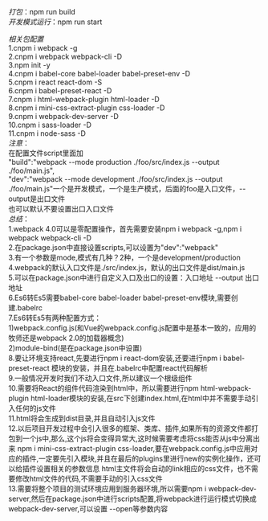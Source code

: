 <i>打包</i>：npm run build </br>
<i>开发模式运行</i>：npm run start</br>

<i>相关包配置</i></br>
1.cnpm i webpack -g</br>
2.cnpm i webpack webpack-cli -D</br>
3.npm init -y</br>
4.cnpm i babel-core babel-loader babel-preset-env -D</br>
5.cnpm i react react-dom -S</br>
6.cnpm i babel-preset-react -D</br>
7.cnpm i html-webpack-plugin html-loader -D</br>
8.cnpm i mini-css-extract-plugin css-loader -D</br>
9.cnpm i webpack-dev-server -D</br>
10.cnpm i sass-loader -D</br>
11.cnpm i node-sass -D</br>
<i>注意</i>：</br>
    在配置文件script里面加   </br>
		"build":"webpack --mode production ./foo/src/index.js --output ./foo/main.js",</br>
		"dev":"webpack --mode development ./foo/src/index.js --output ./foo/main.js"一个是开发模式，一个是生产模式，后面的foo是入口文件，--output是出口文件</br>
	也可以默认不要设置出口入口文件</br>
<i>总结</i>：</br>
1.webpack 4.0可以是零配置操作，首先需要安装npm i webpack -g,npm i webpack webpack-cli -D</br>
2.在package.json中直接设置scripts,可以设置为"dev":"webpack"</br>
3.有一个参数是mode,模式有几种？2种，一个是development/production</br>
4.webpack的默认入口文件是./src/index.js，默认的出口文件是dist/main.js</br>
5.可以在package.json中进行自定义入口及出口的设置：入口地址 --output 出口地址</br>
6.Es6转Es5需要babel-core babel-loader babel-preset-env模块,需要创建.babelrc</br>
7.Es6转Es5有两种配置方式：</br>
1)webpack.config.js(和Vue的webpack.config.js配置中是基本一致的，应用的牧师还是webpack 2.0的加载器概念)</br>
2)module-bind(是在package.json中设置)</br>
8.要让环境支持react,先要进行npm i react-dom安装,还要进行npm i babel-preset-react 模块的安装，并且在.babelrc中配置react代码解析</br>
9.一般情况开发时我们不动入口文件,所以建议一个根级组件</br>
10.需要将React的组件代码渲染到html中，所以需要进行npm html-webpack-plugin html-loader模块的安装,在src下创建index.html,在html中并不需要手动引入任何的js文件</br>
11.html将会生成到dist目录,并且自动引入js文件</br>
12.以后项目开发过程中会引入很多的框架、类库、插件,如果所有的资源文件都打包到一个js中,那么,这个js将会变得异常大,这时候需要考虑将css能否从js中分离出来 npm i mini-css-extract-plugin css-loader,要在webpack.config.js中应用对应的插件,一定要先引入模块,并且在最后的plugins里进行new的实例化操作，还可以给插件设置相关的参数信息
html主文件将会自动的link相应的css文件，也不需要修改html文件的代码,不需要手动的引入css文件</br>
13.需要将整个项目的测试环境应用到服务器环境,所以需要npm i webpack-dev-server,然后在package.json中进行scripts配置,将webpack进行运行模式切换成webpack-dev-server,可以设置 --open等参数内容</br>


   

